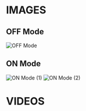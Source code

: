 # IMAGES
## OFF Mode
![OFF Mode](https://user-images.githubusercontent.com/101519714/164474332-6dc643d0-4d2d-449a-89ac-f3462dd31273.png)
## ON Mode
![ON Mode (1)](https://user-images.githubusercontent.com/101519714/164474391-0b2f3b81-d1df-4f2c-9ea6-f5149874f383.png)
![ON Mode (2)](https://user-images.githubusercontent.com/101519714/164474406-08e1f1df-6319-466f-9e89-707539307459.png)
# VIDEOS

